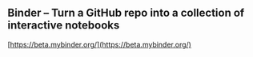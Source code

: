 ## Binder – Turn a GitHub repo into a collection of interactive notebooks
  
  [https://beta.mybinder.org/](https://beta.mybinder.org/)